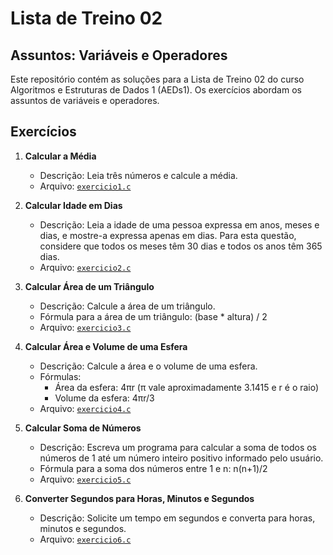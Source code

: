 # Lista de Treino 02

## Assuntos: Variáveis e Operadores

Este repositório contém as soluções para a Lista de Treino 02 do curso Algoritmos e Estruturas de Dados 1 (AEDs1). Os exercícios abordam os assuntos de variáveis e operadores.

## Exercícios

1. **Calcular a Média**
   - Descrição: Leia três números e calcule a média.
   - Arquivo: [`exercicio1.c`](exercicio1.c)

2. **Calcular Idade em Dias**
   - Descrição: Leia a idade de uma pessoa expressa em anos, meses e dias, e mostre-a expressa apenas em dias. Para esta questão, considere que todos os meses têm 30 dias e todos os anos têm 365 dias.
   - Arquivo: [`exercicio2.c`](exercicio2.c)

3. **Calcular Área de um Triângulo**
   - Descrição: Calcule a área de um triângulo.
   - Fórmula para a área de um triângulo: (base * altura) / 2
   - Arquivo: [`exercicio3.c`](exercicio3.c)

4. **Calcular Área e Volume de uma Esfera**
   - Descrição: Calcule a área e o volume de uma esfera.
   - Fórmulas:
     - Área da esfera: 4πr (π vale aproximadamente 3.1415 e r é o raio)
     - Volume da esfera: 4πr/3
   - Arquivo: [`exercicio4.c`](exercicio4.c)

5. **Calcular Soma de Números**
   - Descrição: Escreva um programa para calcular a soma de todos os números de 1 até um número inteiro positivo informado pelo usuário.
   - Fórmula para a soma dos números entre 1 e n: n(n+1)/2
   - Arquivo: [`exercicio5.c`](exercicio5.c)

6. **Converter Segundos para Horas, Minutos e Segundos**
   - Descrição: Solicite um tempo em segundos e converta para horas, minutos e segundos.
   - Arquivo: [`exercicio6.c`](exercicio6.c)
